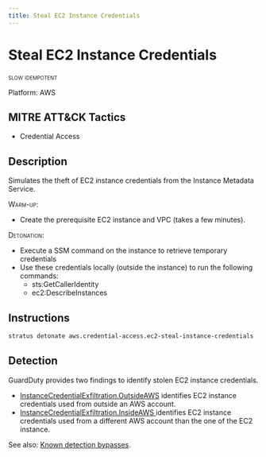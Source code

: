```yaml
---
title: Steal EC2 Instance Credentials
---
```


# Steal EC2 Instance Credentials

 <span class="smallcaps w3-badge w3-orange w3-round w3-text-sand" title="This attack technique might be slow to warm up or detonate">slow</span> 
 <span class="smallcaps w3-badge w3-blue w3-round w3-text-white" title="This attack technique can be detonated multiple times">idempotent</span> 

Platform: AWS

## MITRE ATT&CK Tactics


- Credential Access

## Description


Simulates the theft of EC2 instance credentials from the Instance Metadata Service.

<span style="font-variant: small-caps;">Warm-up</span>:

- Create the prerequisite EC2 instance and VPC (takes a few minutes).

<span style="font-variant: small-caps;">Detonation</span>:

- Execute a SSM command on the instance to retrieve temporary credentials
- Use these credentials locally (outside the instance) to run the following commands:
	- sts:GetCallerIdentity
	- ec2:DescribeInstances


## Instructions

```bash title="Detonate with Stratus Red Team"
stratus detonate aws.credential-access.ec2-steal-instance-credentials
```
## Detection


GuardDuty provides two findings to identify stolen EC2 instance credentials.

- [InstanceCredentialExfiltration.OutsideAWS](https://docs.aws.amazon.com/guardduty/latest/ug/guardduty_finding-types-iam.html#unauthorizedaccess-iam-instancecredentialexfiltrationoutsideaws) identifies EC2 instance credentials used from outside an AWS account.
- [InstanceCredentialExfiltration.InsideAWS
](https://docs.aws.amazon.com/guardduty/latest/ug/guardduty_finding-types-iam.html#unauthorizedaccess-iam-instancecredentialexfiltrationinsideaws) identifies EC2 instance credentials used from a different AWS account than the one of the EC2 instance.

See also: [Known detection bypasses](https://hackingthe.cloud/aws/avoiding-detection/steal-keys-undetected/).




